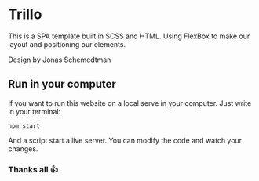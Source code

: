 # Trillo

This is a SPA template built in SCSS and HTML. Using FlexBox to make our layout and positioning our elements.

Design by Jonas Schemedtman

## Run in your computer
If you want to run this website on a local serve in your computer. Just write in your terminal:

`npm start`

And a script start a live server. You can modify the code and watch your changes.

### Thanks all 👍
